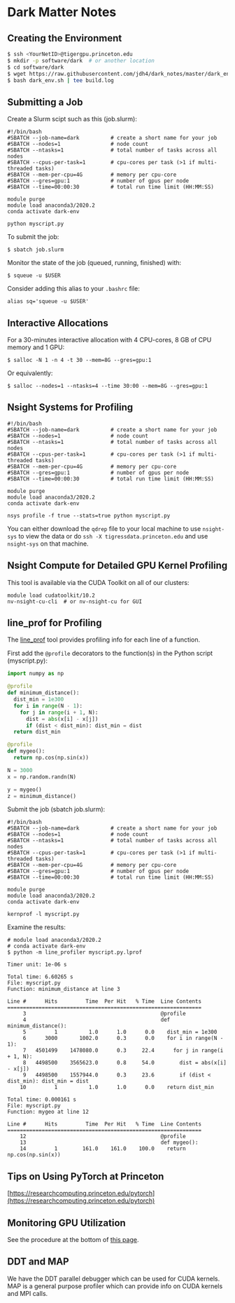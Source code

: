 # Dark Matter Notes

## Creating the Environment

```bash
$ ssh <YourNetID>@tigergpu.princeton.edu
$ mkdir -p software/dark  # or another location
$ cd software/dark
$ wget https://raw.githubusercontent.com/jdh4/dark_notes/master/dark_env.sh
$ bash dark_env.sh | tee build.log
```

## Submitting a Job

Create a Slurm scipt such as this (job.slurm):

```
#!/bin/bash
#SBATCH --job-name=dark          # create a short name for your job
#SBATCH --nodes=1                # node count
#SBATCH --ntasks=1               # total number of tasks across all nodes
#SBATCH --cpus-per-task=1        # cpu-cores per task (>1 if multi-threaded tasks)
#SBATCH --mem-per-cpu=4G         # memory per cpu-core
#SBATCH --gres=gpu:1             # number of gpus per node
#SBATCH --time=00:00:30          # total run time limit (HH:MM:SS)

module purge
module load anaconda3/2020.2
conda activate dark-env

python myscript.py
```

To submit the job:

```
$ sbatch job.slurm
```

Monitor the state of the job (queued, running, finished) with:

```
$ squeue -u $USER
```

Consider adding this alias to your `.bashrc` file:

```
alias sq='squeue -u $USER'
```

## Interactive Allocations

For a 30-minutes interactive allocation with 4 CPU-cores, 8 GB of CPU memory and 1 GPU:

```
$ salloc -N 1 -n 4 -t 30 --mem=8G --gres=gpu:1 
```

Or equivalently:

```
$ salloc --nodes=1 --ntasks=4 --time 30:00 --mem=8G --gres=gpu:1
```

## Nsight Systems for Profiling

```
#!/bin/bash
#SBATCH --job-name=dark          # create a short name for your job
#SBATCH --nodes=1                # node count
#SBATCH --ntasks=1               # total number of tasks across all nodes
#SBATCH --cpus-per-task=1        # cpu-cores per task (>1 if multi-threaded tasks)
#SBATCH --mem-per-cpu=4G         # memory per cpu-core
#SBATCH --gres=gpu:1             # number of gpus per node
#SBATCH --time=00:00:30          # total run time limit (HH:MM:SS)

module purge
module load anaconda3/2020.2
conda activate dark-env

nsys profile -f true --stats=true python myscript.py
```

You can either download the `qdrep` file to your local machine to use `nsight-sys` to view the data or do `ssh -X tigressdata.princeton.edu` and use `nsight-sys` on that machine.

## Nsight Compute for Detailed GPU Kernel Profiling

This tool is available via the CUDA Toolkit on all of our clusters:

```
module load cudatoolkit/10.2
nv-nsight-cu-cli  # or nv-nsight-cu for GUI
```

## line_prof for Profiling

The [line_prof](https://github.com/rkern/line_profiler) tool provides profiling info for each line of a function.

First add the `@profile` decorators to the function(s) in the Python script (myscript.py):

```python
import numpy as np

@profile
def minimum_distance():
  dist_min = 1e300
  for i in range(N - 1):
    for j in range(i + 1, N):
      dist = abs(x[i] - x[j])
      if (dist < dist_min): dist_min = dist
  return dist_min

@profile
def mygeo():
  return np.cos(np.sin(x))

N = 3000
x = np.random.randn(N)

y = mygeo()
z = minimum_distance()
```

Submit the job (sbatch job.slurm):

```
#!/bin/bash
#SBATCH --job-name=dark          # create a short name for your job
#SBATCH --nodes=1                # node count
#SBATCH --ntasks=1               # total number of tasks across all nodes
#SBATCH --cpus-per-task=1        # cpu-cores per task (>1 if multi-threaded tasks)
#SBATCH --mem-per-cpu=4G         # memory per cpu-core
#SBATCH --gres=gpu:1             # number of gpus per node
#SBATCH --time=00:00:30          # total run time limit (HH:MM:SS)

module purge
module load anaconda3/2020.2
conda activate dark-env

kernprof -l myscript.py
```

Examine the results:

```
# module load anaconda3/2020.2
# conda activate dark-env
$ python -m line_profiler myscript.py.lprof

Timer unit: 1e-06 s

Total time: 6.60265 s
File: myscript.py
Function: minimum_distance at line 3

Line #      Hits         Time  Per Hit   % Time  Line Contents
==============================================================
     3                                           @profile
     4                                           def minimum_distance():
     5         1          1.0      1.0      0.0    dist_min = 1e300
     6      3000       1002.0      0.3      0.0    for i in range(N - 1):
     7   4501499    1478080.0      0.3     22.4      for j in range(i + 1, N):
     8   4498500    3565623.0      0.8     54.0        dist = abs(x[i] - x[j])
     9   4498500    1557944.0      0.3     23.6        if (dist < dist_min): dist_min = dist
    10         1          1.0      1.0      0.0    return dist_min

Total time: 0.000161 s
File: myscript.py
Function: mygeo at line 12

Line #      Hits         Time  Per Hit   % Time  Line Contents
==============================================================
    12                                           @profile
    13                                           def mygeo():
    14         1        161.0    161.0    100.0    return np.cos(np.sin(x))
```

## Tips on Using PyTorch at Princeton

[https://researchcomputing.princeton.edu/pytorch](https://researchcomputing.princeton.edu/pytorch)

## Monitoring GPU Utilization

See the procedure at the bottom of [this page](https://researchcomputing.princeton.edu/tigergpu-utilization).

## DDT and MAP

We have the DDT parallel debugger which can be used for CUDA kernels. MAP is a general purpose profiler which can provide info on CUDA kernels and MPI calls.
